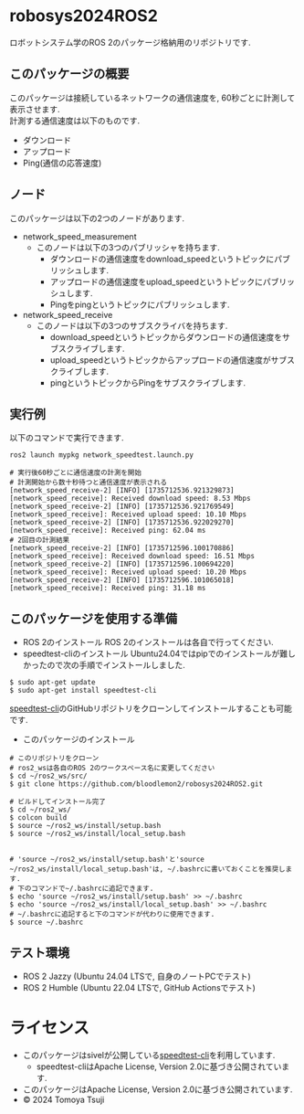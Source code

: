 # robosys2024ROS2
ロボットシステム学のROS 2のパッケージ格納用のリポジトリです.
## このパッケージの概要
このパッケージは接続しているネットワークの通信速度を, 60秒ごとに計測して表示させます.  
計測する通信速度は以下のものです.
- ダウンロード
- アップロード
- Ping(通信の応答速度)
## ノード
このパッケージは以下の2つのノードがあります.
- network_speed_measurement
    - このノードは以下の3つのパブリッシャを持ちます.
        - ダウンロードの通信速度をdownload_speedというトピックにパブリッシュします.
        - アップロードの通信速度をupload_speedというトピックにパブリッシュします.
        - Pingをpingというトピックにパブリッシュします.
- network_speed_receive
    - このノードは以下の3つのサブスクライバを持ちます.
        - download_speedというトピックからダウンロードの通信速度をサブスクライブします.
        - upload_speedというトピックからアップロードの通信速度がサブスクライブします.
        - pingというトピックからPingをサブスクライブします.
## 実行例
以下のコマンドで実行できます.
```
ros2 launch mypkg network_speedtest.launch.py
```
```
# 実行後60秒ごとに通信速度の計測を開始
# 計測開始から数十秒待つと通信速度が表示される
[network_speed_receive-2] [INFO] [1735712536.921329873] [network_speed_receive]: Received download speed: 8.53 Mbps
[network_speed_receive-2] [INFO] [1735712536.921769549] [network_speed_receive]: Received upload speed: 10.10 Mbps
[network_speed_receive-2] [INFO] [1735712536.922029270] [network_speed_receive]: Received ping: 62.04 ms
# 2回目の計測結果
[network_speed_receive-2] [INFO] [1735712596.100170886] [network_speed_receive]: Received download speed: 16.51 Mbps
[network_speed_receive-2] [INFO] [1735712596.100694220] [network_speed_receive]: Received upload speed: 10.20 Mbps
[network_speed_receive-2] [INFO] [1735712596.101065018] [network_speed_receive]: Received ping: 31.18 ms
```
## このパッケージを使用する準備
- ROS 2のインストール
ROS 2のインストールは各自で行ってください.
- speedtest-cliのインストール
Ubuntu24.04ではpipでのインストールが難しかったので次の手順でインストールしました.
```
$ sudo apt-get update
$ sudo apt-get install speedtest-cli
```
[speedtest-cli](https://github.com/sivel/speedtest-cli/?tab=readme-ov-file)のGitHubリポジトリをクローンしてインストールすることも可能です.
- このパッケージのインストール
```
# このリポジトリをクローン
# ros2_wsは各自のROS 2のワークスペース名に変更してください
$ cd ~/ros2_ws/src/
$ git clone https://github.com/bloodlemon2/robosys2024ROS2.git

# ビルドしてインストール完了
$ cd ~/ros2_ws/
$ colcon build
$ source ~/ros2_ws/install/setup.bash
$ source ~/ros2_ws/install/local_setup.bash


# 'source ~/ros2_ws/install/setup.bash'と'source ~/ros2_ws/install/local_setup.bash'は, ~/.bashrcに書いておくことを推奨します.   
# 下のコマンドで~/.bashrcに追記できます.  
$ echo 'source ~/ros2_ws/install/setup.bash' >> ~/.bashrc
$ echo 'source ~/ros2_ws/install/local_setup.bash' >> ~/.bashrc
# ~/.bashrcに追記すると下のコマンドが代わりに使用できます.
$ source ~/.bashrc
```
## テスト環境
- ROS 2 Jazzy (Ubuntu 24.04 LTSで, 自身のノートPCでテスト)
- ROS 2 Humble (Ubuntu 22.04 LTSで, GitHub Actionsでテスト)
# ライセンス
- このパッケージはsivelが公開している[speedtest-cli](https://github.com/sivel/speedtest-cli/?tab=readme-ov-file)を利用しています.
    - speedtest-cliはApache License, Version 2.0に基づき公開されています.
- このパッケージはApache License, Version 2.0に基づき公開されています.
- © 2024 Tomoya Tsuji
